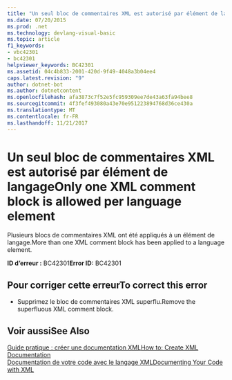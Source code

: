 ```yaml
---
title: "Un seul bloc de commentaires XML est autorisé par élément de langage"
ms.date: 07/20/2015
ms.prod: .net
ms.technology: devlang-visual-basic
ms.topic: article
f1_keywords:
- vbc42301
- bc42301
helpviewer_keywords: BC42301
ms.assetid: 04c4b833-2001-420d-9f49-4048a3b04ee4
caps.latest.revision: "9"
author: dotnet-bot
ms.author: dotnetcontent
ms.openlocfilehash: afa3873c7f52e5fc959309ee7de43a63fa94bee8
ms.sourcegitcommit: 4f3fef493080a43e70e951223894768d36ce430a
ms.translationtype: MT
ms.contentlocale: fr-FR
ms.lasthandoff: 11/21/2017
---
```

# <a name="only-one-xml-comment-block-is-allowed-per-language-element"></a><span data-ttu-id="b7d3e-102">Un seul bloc de commentaires XML est autorisé par élément de langage</span><span class="sxs-lookup"><span data-stu-id="b7d3e-102">Only one XML comment block is allowed per language element</span></span>
<span data-ttu-id="b7d3e-103">Plusieurs blocs de commentaires XML ont été appliqués à un élément de langage.</span><span class="sxs-lookup"><span data-stu-id="b7d3e-103">More than one XML comment block has been applied to a language element.</span></span>  
  
 <span data-ttu-id="b7d3e-104">**ID d’erreur :** BC42301</span><span class="sxs-lookup"><span data-stu-id="b7d3e-104">**Error ID:** BC42301</span></span>  
  
## <a name="to-correct-this-error"></a><span data-ttu-id="b7d3e-105">Pour corriger cette erreur</span><span class="sxs-lookup"><span data-stu-id="b7d3e-105">To correct this error</span></span>  
  
-   <span data-ttu-id="b7d3e-106">Supprimez le bloc de commentaires XML superflu.</span><span class="sxs-lookup"><span data-stu-id="b7d3e-106">Remove the superfluous XML comment block.</span></span>  
  
## <a name="see-also"></a><span data-ttu-id="b7d3e-107">Voir aussi</span><span class="sxs-lookup"><span data-stu-id="b7d3e-107">See Also</span></span>  
 [<span data-ttu-id="b7d3e-108">Guide pratique : créer une documentation XML</span><span class="sxs-lookup"><span data-stu-id="b7d3e-108">How to: Create XML Documentation</span></span>](../../visual-basic/programming-guide/program-structure/how-to-create-xml-documentation.md)  
 [<span data-ttu-id="b7d3e-109">Documentation de votre code avec le langage XML</span><span class="sxs-lookup"><span data-stu-id="b7d3e-109">Documenting Your Code with XML</span></span>](../../visual-basic/programming-guide/program-structure/documenting-your-code-with-xml.md)
